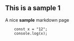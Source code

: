 ## This is a sample 1

A nice **sample** markdown page

```
    const x = "12";
    console.log(x);
```
